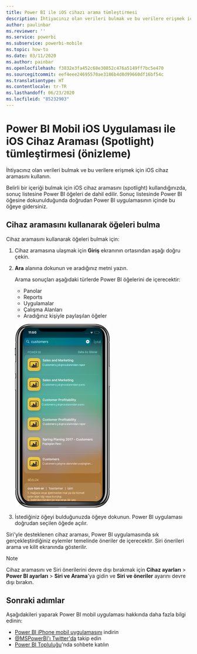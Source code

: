 ```yaml
---
title: Power BI ile iOS cihazı arama tümleştirmesi
description: İhtiyacınız olan verileri bulmak ve bu verilere erişmek için cihaz araması (spotlight) kullanma
author: paulinbar
ms.reviewer: ''
ms.service: powerbi
ms.subservice: powerbi-mobile
ms.topic: how-to
ms.date: 03/11/2020
ms.author: painbar
ms.openlocfilehash: f3832e3fa452c68e30852c476a5149ff7bc5e470
ms.sourcegitcommit: eef4eee24695570ae3186b4d8d99660df16bf54c
ms.translationtype: HT
ms.contentlocale: tr-TR
ms.lasthandoff: 06/23/2020
ms.locfileid: "85232903"
---
```

# <a name="ios-device-search-spotlight-integration-with-power-bi-mobile-ios-app-preview"></a>Power BI Mobil iOS Uygulaması ile iOS Cihaz Araması (Spotlight) tümleştirmesi (önizleme)
İhtiyacınız olan verileri bulmak ve bu verilere erişmek için iOS cihaz aramasını kullanın.

Belirli bir içeriği bulmak için iOS cihaz aramasını (spotlight) kullandığınızda, sonuç listesine Power BI öğeleri de dahil edilir. Sonuç listesinde Power BI öğesine dokunulduğunda doğrudan Power BI uygulamasının içinde bu öğeye gidersiniz.

## <a name="find-items-using-device-search"></a>Cihaz aramasını kullanarak öğeleri bulma

Cihaz aramasını kullanarak öğeleri bulmak için:

1. Cihaz aramasına ulaşmak için **Giriş** ekranının ortasından aşağı doğru çekin.

2. **Ara** alanına dokunun ve aradığınız metni yazın.
 
   Arama sonuçları aşağıdaki türlerde Power BI öğelerini de içerecektir:

    * Panolar
    * Reports
    * Uygulamalar
    * Çalışma Alanları
    * Aradığınız kişiyle paylaşılan öğeler

    ![iOS cihaz aramasında Power BI arama sonuçlarının gösterildiği ekran görüntüsü](./media/mobile-apps-ios-siri-search/power-bi-spotlight-search.png)

 3. İstediğiniz öğeyi bulduğunuzda öğeye dokunun. Power BI uygulaması doğrudan seçilen öğede açılır. 

Siri'yle desteklenen cihaz araması, Power BI uygulamasında sık gerçekleştirdiğiniz eylemler temelinde öneriler de içerecektir. Siri önerileri arama ve kilit ekranında gösterilir.

>[!NOTE]
>
>Cihaz aramasını ve Siri önerilerini devre dışı bırakmak için **Cihaz ayarları** > **Power BI ayarları** > **Siri ve Arama**'ya gidin ve **Siri ve öneriler** ayarını devre dışı bırakın.
>

## <a name="next-steps"></a>Sonraki adımlar
Aşağıdakileri yaparak Power BI mobil uygulaması hakkında daha fazla bilgi edinin: 

* [Power BI iPhone mobil uygulamasını](https://go.microsoft.com/fwlink/?LinkId=522062) indirin
* [@MSPowerBI'ı Twitter'da](https://twitter.com/MSPowerBI) takip edin
* [Power BI Topluluğu](https://community.powerbi.com/)'nda sohbete katılın

